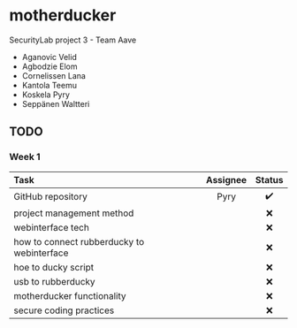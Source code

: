 # motherducker
SecurityLab project 3 - Team Aave

* Aganovic Velid
* Agbodzie Elom
* Cornelissen Lana
* Kantola Teemu
* Koskela Pyry
* Seppänen Waltteri


## TODO
### Week 1
| Task                                        | Assignee        | Status            |
|:--------------------------------------------|:---------------:|:-----------------:|
|GitHub repository                            | Pyry            |:heavy_check_mark: |
|project management method                    |                 |:x:                |
|webinterface tech                            |                 |:x:                |
|how to connect rubberducky to webinterface   |                 |:x:                |
|hoe to ducky script                          |                 |:x:                |
|usb to rubberducky                           |                 |:x:                |
|motherducker functionality                   |                 |:x:                |
|secure coding practices                      |                 |:x:                |
